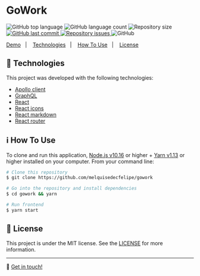 <h1>GoWork</h1>

<p>
  <img alt="GitHub top language" src="https://img.shields.io/github/languages/top/melquisedecfelipe/gowork.svg">

  <img alt="GitHub language count" src="https://img.shields.io/github/languages/count/melquisedecfelipe/gowork.svg">

  <img alt="Repository size" src="https://img.shields.io/github/repo-size/melquisedecfelipe/gowork.svg">

  <a href="https://github.com/melquisedecfelipe/gowork/commits/master">
    <img alt="GitHub last commit" src="https://img.shields.io/github/last-commit/melquisedecfelipe/gowork.svg">
  </a>

  <a href="https://github.com/melquisedecfelipe/gowork/issues">
    <img alt="Repository issues" src="https://img.shields.io/github/issues/melquisedecfelipe/gowork.svg">
  </a>

  <img alt="GitHub" src="https://img.shields.io/github/license/melquisedecfelipe/gowork.svg">
</p>

<p>
  <a href="https://gowork.netlify.app">Demo</a>&nbsp;&nbsp;&nbsp;|&nbsp;&nbsp;&nbsp;
  <a href="#rocket-technologies">Technologies</a>&nbsp;&nbsp;&nbsp;|&nbsp;&nbsp;&nbsp;
  <a href="#information_source-how-to-use">How To Use</a>&nbsp;&nbsp;&nbsp;|&nbsp;&nbsp;&nbsp;
  <a href="#memo-license">License</a>
</p>

## :rocket: Technologies

This project was developed with the following technologies:

- [Apollo client](https://github.com/apollographql/apollo-client)
- [GraphQL](https://github.com/graphql/graphql-js)
- [React](https://reactjs.org/)
- [React icons](https://react-icons.netlify.com/)
- [React markdown](https://github.com/rexxars/react-markdown)
- [React router](https://reacttraining.com/react-router/)

## :information_source: How To Use

To clone and run this application, [Node.js v10.16](https://nodejs.org/) or higher + [Yarn v1.13](https://yarnpkg.com/) or higher installed on your computer. From your command line:

```bash
# Clone this repository
$ git clone https://github.com/melquisedecfelipe/gowork

# Go into the repository and install dependencies
$ cd gowork && yarn

# Run frontend
$ yarn start
```

## :memo: License

This project is under the MIT license. See the [LICENSE](https://github.com/melquisedecfelipe/gowork/blob/master/LICENSE) for more information.

---

:wave: [Get in touch!](https://www.linkedin.com/in/melquisedecfelipe/)
